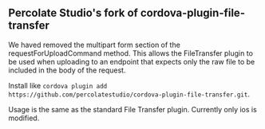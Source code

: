 Percolate Studio's fork of cordova-plugin-file-transfer
-------------------------------------------------------
We haved removed the multipart form section of the requestForUploadCommand method. 
This allows the FileTransfer plugin to be used when uploading to an endpoint that expects
only the raw file to be included in the body of the request.

Install like `cordova plugin add https://github.com/percolatestudio/cordova-plugin-file-transfer.git`.

Usage is the same as the standard File Transfer plugin. Currently only ios is modified.
